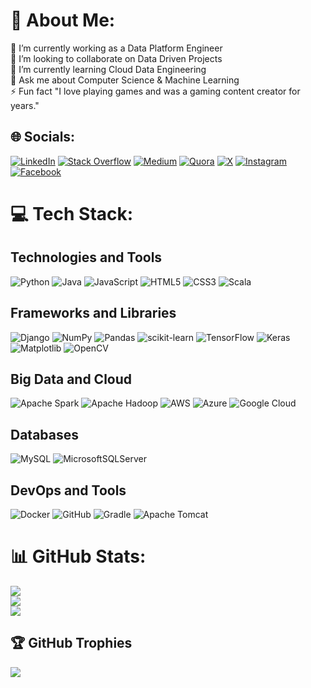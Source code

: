 # 💫 About Me:
💼 I’m currently working as a Data Platform Engineer<br>🤝 I’m looking to collaborate on Data Driven Projects<br>🌱 I’m currently learning Cloud Data Engineering<br>💬 Ask me about Computer Science & Machine Learning<br>⚡ Fun fact "I love playing games and was a gaming content creator for years."


## 🌐 Socials:
[![LinkedIn](https://img.shields.io/badge/LinkedIn-%230077B5.svg?logo=linkedin&logoColor=white)](https://www.linkedin.com/in/pavanbadempet/) 
[![Stack Overflow](https://img.shields.io/badge/-Stackoverflow-FE7A16?logo=stack-overflow&logoColor=white)](https://stackoverflow.com/users/6325621/pavan-badempet) 
[![Medium](https://img.shields.io/badge/Medium-12100E?logo=medium&logoColor=white)](https://medium.com/@pavan_badempet) 
[![Quora](https://img.shields.io/badge/Quora-%23B92B27.svg?logo=Quora&logoColor=white)](https://www.quora.com/profile/Pavan-Badempet) 
[![X](https://img.shields.io/badge/X-black.svg?logo=X&logoColor=white)](https://x.com/pavan_badempet) 
[![Instagram](https://img.shields.io/badge/Instagram-%23E4405F.svg?logo=Instagram&logoColor=white)](https://www.instagram.com/pavan_badempet/) 
[![Facebook](https://img.shields.io/badge/Facebook-%231877F2.svg?logo=Facebook&logoColor=white)](https://www.facebook.com/badempetpavan)

# 💻 Tech Stack:
## Technologies and Tools

![Python](https://img.shields.io/badge/python-3670A0?style=flat-square&logo=python&logoColor=ffdd54)
![Java](https://img.shields.io/badge/java-%23ED8B00.svg?style=flat-square&logo=openjdk&logoColor=white)
![JavaScript](https://img.shields.io/badge/javascript-%23323330.svg?style=flat-square&logo=javascript&logoColor=%23F7DF1E)
![HTML5](https://img.shields.io/badge/html5-%23E34F26.svg?style=flat-square&logo=html5&logoColor=white)
![CSS3](https://img.shields.io/badge/css3-%231572B6.svg?style=flat-square&logo=css3&logoColor=white)
![Scala](https://img.shields.io/badge/scala-%23DC322F.svg?style=flat-square&logo=scala&logoColor=white)

## Frameworks and Libraries
![Django](https://img.shields.io/badge/django-%23092E20.svg?style=flat-square&logo=django&logoColor=white)
![NumPy](https://img.shields.io/badge/numpy-%23013243.svg?style=flat-square&logo=numpy&logoColor=white)
![Pandas](https://img.shields.io/badge/pandas-%23150458.svg?style=flat-square&logo=pandas&logoColor=white)
![scikit-learn](https://img.shields.io/badge/scikit--learn-%23F7931E.svg?style=flat-square&logo=scikit-learn&logoColor=white)
![TensorFlow](https://img.shields.io/badge/TensorFlow-%23FF6F00.svg?style=flat-square&logo=TensorFlow&logoColor=white)
![Keras](https://img.shields.io/badge/Keras-%23D00000.svg?style=flat-square&logo=Keras&logoColor=white)
![Matplotlib](https://img.shields.io/badge/Matplotlib-%23ffffff.svg?style=flat-square&logo=Matplotlib&logoColor=black)
![OpenCV](https://img.shields.io/badge/opencv-%23white.svg?style=flat-square&logo=opencv&logoColor=white)

## Big Data and Cloud
![Apache Spark](https://img.shields.io/badge/Apache%20Spark-FDEE21?style=flat-square&logo=apachespark&logoColor=black)
![Apache Hadoop](https://img.shields.io/badge/Apache%20Hadoop-66CCFF?style=flat-square&logo=apachehadoop&logoColor=black)
![AWS](https://img.shields.io/badge/AWS-%23FF9900.svg?style=flat-square&logo=amazon-aws&logoColor=white)
![Azure](https://img.shields.io/badge/azure-%230072C6.svg?style=flat-square&logo=microsoftazure&logoColor=white)
![Google Cloud](https://img.shields.io/badge/GoogleCloud-%234285F4.svg?style=flat-square&logo=google-cloud&logoColor=white)

## Databases
![MySQL](https://img.shields.io/badge/mysql-4479A1.svg?style=flat-square&logo=mysql&logoColor=white)
![MicrosoftSQLServer](https://img.shields.io/badge/Microsoft%20SQL%20Server-CC2927?style=flat-square&logo=microsoft%20sql%20server&logoColor=white)

## DevOps and Tools
![Docker](https://img.shields.io/badge/docker-%230db7ed.svg?style=flat-square&logo=docker&logoColor=white)
![GitHub](https://img.shields.io/badge/github-%23121011.svg?style=flat-square&logo=github&logoColor=white)
![Gradle](https://img.shields.io/badge/Gradle-02303A.svg?style=flat-square&logo=Gradle&logoColor=white)
![Apache Tomcat](https://img.shields.io/badge/apache%20tomcat-%23F8DC75.svg?style=flat-square&logo=apache-tomcat&logoColor=black)

# 📊 GitHub Stats:
![](https://github-readme-stats.vercel.app/api?username=pavanbadempet&theme=dark&hide_border=false&include_all_commits=false&count_private=false)<br/>
![](https://github-readme-streak-stats.herokuapp.com/?user=pavanbadempet&theme=dark&hide_border=false)<br/>
![](https://github-readme-stats.vercel.app/api/top-langs/?username=pavanbadempet&theme=dark&hide_border=false&include_all_commits=false&count_private=false&layout=compact)

## 🏆 GitHub Trophies
![](https://github-profile-trophy.vercel.app/?username=pavanbadempet&theme=nord&no-frame=false&no-bg=false&margin-w=4)
